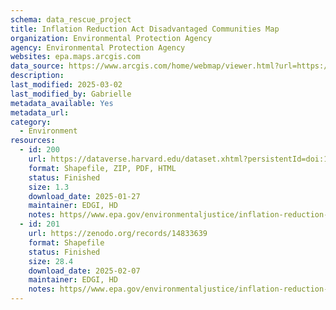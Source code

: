 ```yaml
---
schema: data_rescue_project 
title: Inflation Reduction Act Disadvantaged Communities Map
organization: Environmental Protection Agency
agency: Environmental Protection Agency
websites: epa.maps.arcgis.com
data_source: https://www.arcgis.com/home/webmap/viewer.html?url=https://geopub.epa.gov/arcgis/rest/services/ejscreen/environmental_climate_justice_program/MapServer&source=sd
description: 
last_modified: 2025-03-02
last_modified_by: Gabrielle
metadata_available: Yes
metadata_url: 
category:
  - Environment
resources:
  - id: 200
    url: https://dataverse.harvard.edu/dataset.xhtml?persistentId=doi:10.7910/DVN/FMKBXS
    format: Shapefile, ZIP, PDF, HTML
    status: Finished
    size: 1.3
    download_date: 2025-01-27
    maintainer: EDGI, HD
    notes: https//www.epa.gov/environmentaljustice/inflation-reduction-act-disadvantaged-communities-map; data download here https//gaftp.epa.gov/EPA_IRA_Public/
  - id: 201
    url: https://zenodo.org/records/14833639
    format: Shapefile
    status: Finished
    size: 28.4
    download_date: 2025-02-07
    maintainer: EDGI, HD
    notes: https//www.epa.gov/environmentaljustice/inflation-reduction-act-disadvantaged-communities-map; data download here https//gaftp.epa.gov/EPA_IRA_Public/
---
```

